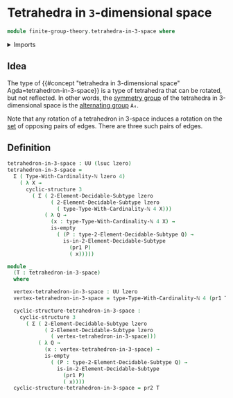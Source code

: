 # Tetrahedra in `3`-dimensional space

```agda
module finite-group-theory.tetrahedra-in-3-space where
```

<details><summary>Imports</summary>

```agda
open import foundation.dependent-pair-types
open import foundation.empty-types
open import foundation.universe-levels

open import univalent-combinatorics.2-element-decidable-subtypes
open import univalent-combinatorics.cyclic-finite-types
open import univalent-combinatorics.finite-types
```

</details>

## Idea

The type of
{{#concept "tetrahedra in 3-dimensional space" Agda=tetrahedron-in-3-space}} is
a type of tetrahedra that can be rotated, but not reflected. In other words, the
[symmetry group](group-theory.symmetric-groups.md) of the tetrahedra in
3-dimensional space is the
[alternating group](finite-group-theory.alternating-groups.md) `A₄`.

Note that any rotation of a tetrahedron in 3-space induces a rotation on the
[set](foundation-core.sets.md) of opposing pairs of edges. There are three such
pairs of edges.

## Definition

```agda
tetrahedron-in-3-space : UU (lsuc lzero)
tetrahedron-in-3-space =
  Σ ( Type-With-Cardinality-ℕ lzero 4)
    ( λ X →
      cyclic-structure 3
        ( Σ ( 2-Element-Decidable-Subtype lzero
              ( 2-Element-Decidable-Subtype lzero
                ( type-Type-With-Cardinality-ℕ 4 X)))
            ( λ Q →
              (x : type-Type-With-Cardinality-ℕ 4 X) →
              is-empty
                ( (P : type-2-Element-Decidable-Subtype Q) →
                  is-in-2-Element-Decidable-Subtype
                    (pr1 P)
                    ( x)))))

module _
  (T : tetrahedron-in-3-space)
  where

  vertex-tetrahedron-in-3-space : UU lzero
  vertex-tetrahedron-in-3-space = type-Type-With-Cardinality-ℕ 4 (pr1 T)

  cyclic-structure-tetrahedron-in-3-space :
    cyclic-structure 3
      ( Σ ( 2-Element-Decidable-Subtype lzero
            ( 2-Element-Decidable-Subtype lzero
              ( vertex-tetrahedron-in-3-space)))
          ( λ Q →
            (x : vertex-tetrahedron-in-3-space) →
            is-empty
              ( (P : type-2-Element-Decidable-Subtype Q) →
                is-in-2-Element-Decidable-Subtype
                  (pr1 P)
                  ( x))))
  cyclic-structure-tetrahedron-in-3-space = pr2 T
```
